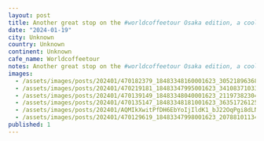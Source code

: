 ```yaml
---
layout: post
title: Another great stop on the #worldcoffeetour Osaka edition, a cool shipping container cafe that just opened in Nakazakicho a hipster neighbour that somehow escaped destruction during the war. The flair
date: "2024-01-19"
city: Unknown
country: Unknown
continent: Unknown
cafe_name: Worldcoffeetour
notes: Another great stop on the #worldcoffeetour Osaka edition, a cool shipping container cafe that just opened in Nakazakicho a hipster neighbour that somehow escaped destruction during the war. The flair produced fantastic espresso.
images:
  - /assets/images/posts/202401/470182379_18483348160001623_30521896368649473_n_18106737547335592.jpg
  - /assets/images/posts/202401/470219181_18483347995001623_3410837103327336247_n_18016827275090717.jpg
  - /assets/images/posts/202401/470139149_18483348040001623_2119738230478766951_n_18019618189995871.jpg
  - /assets/images/posts/202401/470135147_18483348181001623_3635172612592809020_n_17981946950475597.jpg
  - /assets/images/posts/202401/AQMIkXwitPfDH6EbYoIjIldK1_bJ22OqPgi8dLN6kvF4oBdEtCY0O40NYvsxzcQ2AmAYP9nnWOy_2t7oiBh9IcZ_18416382928063517.mp4
  - /assets/images/posts/202401/470129619_18483347998001623_2078810113456907819_n_17924858780745627.jpg
published: 1
---
```

